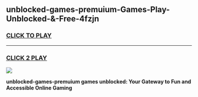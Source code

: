 
## unblocked-games-premuium-Games-Play-Unblocked-&-Free-4fzjn
<h3>
<a href="https://premium76.site?title=unblocked-games-premuium&ref=24A">CLICK TO PLAY</a></h3>
<hr>

<h3>
<a href="https://premium76.site?title=unblocked-games-premuium&ref=24A">CLICK 2 PLAY</a>
  
</h3>

<a href="https://premium76.site?title=unblocked-games-premuium&ref=24A"><img src="https://clearcache.store/games.png"></a>


**unblocked-games-premuium games unblocked: Your Gateway to Fun and Accessible Online Gaming**
